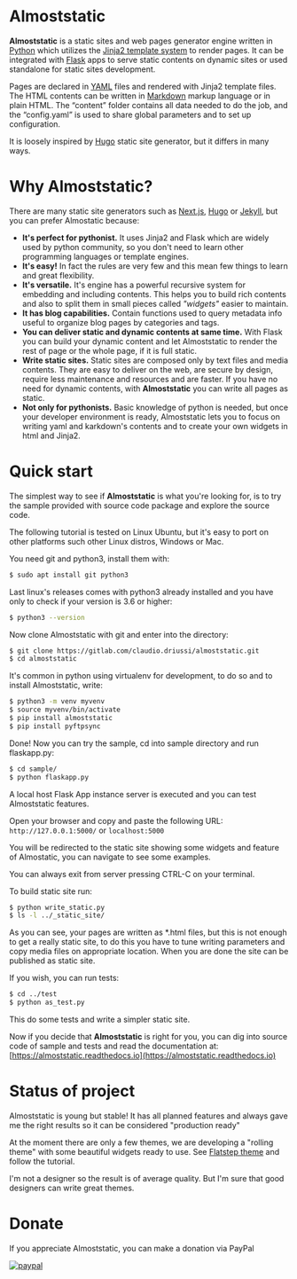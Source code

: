 # Almoststatic

**Almoststatic** is a static sites and web pages generator engine written in
[Python](https://python.org) which utilizes the
[Jinja2 template system](https://jinja.palletsprojects.com) to render pages.
It can be integrated with [Flask](https://flask.palletsprojects.com) apps to
serve static contents on dynamic sites or used standalone for static sites
development.

Pages are declared in [YAML](https://yaml.org/) files and rendered with Jinja2
template files. The HTML contents can be written in [Markdown](https://www.markdownguide.org/)
markup language or in plain HTML. The “content” folder contains all data needed
to do the job, and the “config.yaml” is used to share global parameters and to
set up configuration.

It is loosely inspired by [Hugo](https://gohugo.io/) static site generator, but
it differs in many ways.

# Why Almoststatic?

There are many static site generators such as [Next.js](https://nextjs.org/),
[Hugo](https://gohugo.io/) or [Jekyll](https://jekyllrb.com/), but you can
prefer Almostatic because:

- **It's perfect for pythonist.** It uses Jinja2 and Flask which are widely
  used by python community, so you don\'t need to learn other programming
  languages or template engines.
- **It's easy!** In fact the rules are very few and this mean few things to
  learn and great flexibility.
- **It's versatile.** It's engine has a powerful recursive system for embedding
  and including contents. This helps you to build rich contents and also to
  split them in small pieces called *"widgets"* easier to maintain.
- **It has blog capabilities.** Contain functions used to query metadata info
  useful to organize blog pages by categories and tags.
- **You can deliver static and dynamic contents at same time.** With Flask you
  can build your dynamic content and let Almoststatic to render the rest of
  page or the whole page, if it is full static.
- **Write static sites.** Static sites are composed only by text files and media
  contents. They are easy to deliver on the web, are secure by design, require
  less maintenance and resources and are faster. If you have no need for dynamic
  contents, with **Almoststatic** you can write all pages as static.
- **Not only for pythonists.** Basic knowledge of python is needed, but once
  your developer environment is ready, Almoststatic lets you to focus on
  writing yaml and karkdown\'s contents and to create your own widgets in html
  and Jinja2.

# Quick start

The simplest way to see if **Almoststatic** is what you're looking for, is to
try the sample provided with source code package and explore the source code.

The following tutorial is tested on Linux Ubuntu, but it's easy to port on
other platforms such other Linux distros, Windows or Mac.

You need git and python3, install them with:
```bash
$ sudo apt install git python3
```
Last linux's releases comes with python3 already installed and you have only to
check if your version is 3.6 or higher:

```bash
$ python3 --version
```

Now clone Almoststatic with git and enter into the directory:

```bash
$ git clone https://gitlab.com/claudio.driussi/almoststatic.git
$ cd almoststatic
```
It's common in python using virtualenv for development, to do so and to install
Almoststatic, write:

```bash
$ python3 -m venv myvenv
$ source myvenv/bin/activate
$ pip install almoststatic
$ pip install pyftpsync
```

Done! Now you can try the sample, cd into sample directory and run flaskapp.py:

```bash
$ cd sample/
$ python flaskapp.py
```

A local host Flask App instance server is executed and you can test
Almoststatic features.

Open your browser and copy and paste the following URL: `http://127.0.0.1:5000/`
or `localhost:5000`

You will be redirected to the static site showing some widgets and feature
of Almostatic, you can navigate to see some examples.

You can always exit from server pressing CTRL-C on your terminal.

To build static site run:

```bash
$ python write_static.py
$ ls -l ../_static_site/
```
As you can see, your pages are written as *.html files, but this is not enough
to get a really static site, to do this you have to tune writing parameters and
copy media files on appropriate location. When you are done the site can be
published as static site.

If you wish, you can run tests:

```bash
$ cd ../test
$ python as_test.py
```
This do some tests and write a simpler static site.

Now if you decide that **Almoststatic** is right for you, you can dig into
source code of sample and tests and read the documentation at:
[https://almoststatic.readthedocs.io](https://almoststatic.readthedocs.io)

# Status of project

Almoststatic is young but stable! It has all planned features and always gave me
the right results so it can be considered "production ready"

At the moment there are only a few themes, we are developing a "rolling theme"
with some beautiful widgets ready to use.
See [Flatstep theme](https://gitlab.com/almoststatic-themes/flatstep)
and follow the tutorial.

I'm not a designer so the result is of average quality. But I'm sure that good
designers can write great themes.


# Donate

If you appreciate Almoststatic, you can make a donation via PayPal

[![paypal](https://www.paypalobjects.com/en_US/i/btn/btn_donateCC_LG.gif)](https://www.paypal.com/donate?hosted_button_id=JYJ6EMFY7YWJQ)
